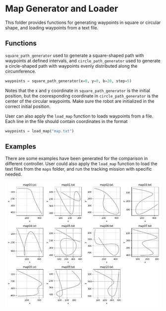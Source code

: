 # Map Generator and Loader
This folder provides functions for generating waypoints in square or circular shape, and loading waypoints from a text file.

## Functions
`square_path_generator` used to generate a square-shaped path with waypoints at defined intervals, and `circle_path_generator` used to generate a circle-shaped path with waypoints evenly distributed along the circumference.

```python
waypoints = square_path_generator(x=0, y=0, b=20, step=5)
```

Notes that the x and y coordinate in `square_path_generator` is the initial position, but the cooresponding coordinate in `circle_path_generator` is the center of the circular waypoints. Make sure the robot are initialized in the correct initial position.

User can also apply the `load_map` function to loads waypoints from a file. Each line in the file should contain coordinates in the format

```python
waypoints = load_map("map.txt")
```

## Examples
There are some examples have been generated for the comparison in different controller. User could also apply the `load_map` function to load the text files from the `maps` folder, and run the tracking mission with specific needed.

![image](./maps.png)
